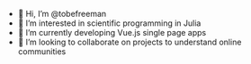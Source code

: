 - 👋 Hi, I’m @tobefreeman
- 👀 I’m interested in scientific programming in Julia
- 🌱 I’m currently developing Vue.js single page apps
- 💞️ I’m looking to collaborate on projects to understand online communities

<!---
tobefreeman/tobefreeman is a ✨ special ✨ repository because its `README.md` (this file) appears on your GitHub profile.
You can click the Preview link to take a look at your changes.
--->
